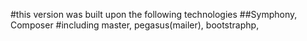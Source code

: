 #this version was built upon the following technologies
##Symphony, Composer
#including master, pegasus(mailer), bootstraphp, 
